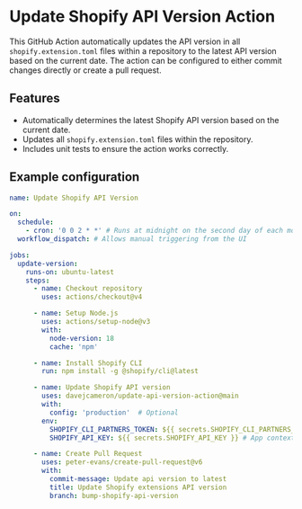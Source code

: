 # Update Shopify API Version Action

This GitHub Action automatically updates the API version in all `shopify.extension.toml` files within a repository to the latest API version based on the current date. The action can be configured to either commit changes directly or create a pull request.

## Features

- Automatically determines the latest Shopify API version based on the current date.
- Updates all `shopify.extension.toml` files within the repository.
- Includes unit tests to ensure the action works correctly.

## Example configuration

```yaml
name: Update Shopify API Version

on:
  schedule:
    - cron: '0 0 2 * *' # Runs at midnight on the second day of each month
  workflow_dispatch: # Allows manual triggering from the UI

jobs:
  update-version:
    runs-on: ubuntu-latest
    steps:
      - name: Checkout repository
        uses: actions/checkout@v4

      - name: Setup Node.js
        uses: actions/setup-node@v3
        with:
          node-version: 18
          cache: 'npm'

      - name: Install Shopify CLI
        run: npm install -g @shopify/cli@latest

      - name: Update Shopify API version
        uses: davejcameron/update-api-version-action@main
        with:
          config: 'production'  # Optional
        env:
          SHOPIFY_CLI_PARTNERS_TOKEN: ${{ secrets.SHOPIFY_CLI_PARTNERS_TOKEN }}
          SHOPIFY_API_KEY: ${{ secrets.SHOPIFY_API_KEY }} # App context to use

      - name: Create Pull Request
        uses: peter-evans/create-pull-request@v6
        with:
          commit-message: Update api version to latest 
          title: Update Shopify extensions API version
          branch: bump-shopify-api-version
```